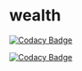 # wealth

[![Codacy Badge](https://api.codacy.com/project/badge/Coverage/ebb16246ce3b42fcae16153c9024020f)](https://www.codacy.com/manual/namnd86/wealth?utm_source=github.com&utm_medium=referral&utm_content=namnd/wealth&utm_campaign=Badge_Coverage)

[![Codacy Badge](https://api.codacy.com/project/badge/Grade/ebb16246ce3b42fcae16153c9024020f)](https://www.codacy.com/manual/namnd86/wealth?utm_source=github.com&amp;utm_medium=referral&amp;utm_content=namnd/wealth&amp;utm_campaign=Badge_Grade)

